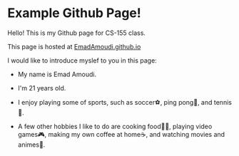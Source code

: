 # Example Github Page!

Hello! This is my Github page for CS-155 class.

This page is hosted at [EmadAmoudi.github.io](https://emadamoudi.github.io/)

I would like to introduce myslef to you in this page:
- My name is Emad Amoudi. 
* I'm 21 years old.
+ I enjoy playing some of sports, such as soccer⚽️, ping pong🏓, and tennis🎾.
- A few other hobbies I like to do are cooking food🧑‍🍳, playing video games🎮, making my own coffee at home☕️, and watching movies and animes🍿.



